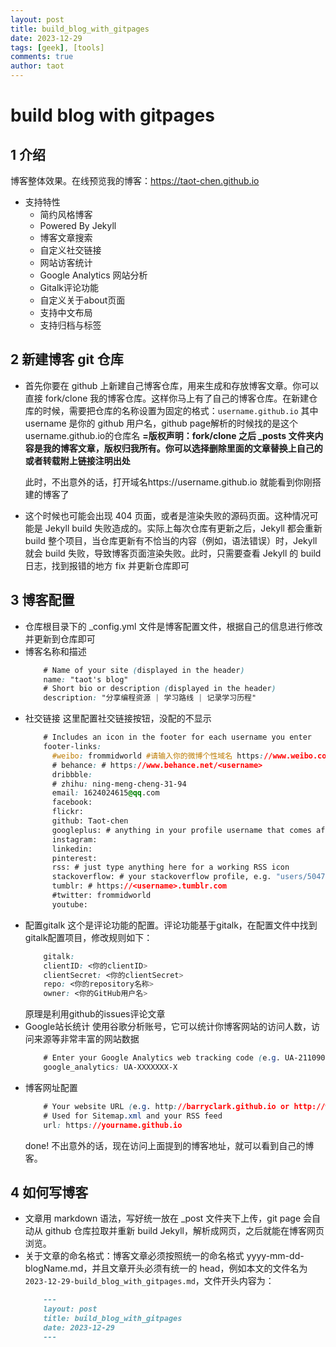 ```yaml
---
layout: post
title: build_blog_with_gitpages
date: 2023-12-29
tags: [geek], [tools]
comments: true
author: taot
---
```


# build blog with gitpages

## 1 介绍

  博客整体效果。在线预览我的博客：https://taot-chen.github.io

  * 支持特性
    * 简约风格博客
    * Powered By Jekyll
    * 博客文章搜索
    * 自定义社交链接
    * 网站访客统计
    * Google Analytics 网站分析
    * Gitalk评论功能
    * 自定义关于about页面
    * 支持中文布局
    * 支持归档与标签

## 2 新建博客 git 仓库
  * 首先你要在 github 上新建自己博客仓库，用来生成和存放博客文章。你可以直接 fork/clone 我的博客仓库。这样你马上有了自己的博客仓库。在新建仓库的时候，需要把仓库的名称设置为固定的格式：`username.github.io`
    其中 username 是你的 github 用户名，github page解析的时候找的是这个 username.github.io的仓库名
    **=版权声明：fork/clone 之后 _posts 文件夹内容是我的博客文章，版权归我所有。你可以选择删除里面的文章替换上自己的或者转载附上链接注明出处**

    此时，不出意外的话，打开域名https://username.github.io 就能看到你刚搭建的博客了

  * 这个时候也可能会出现 404 页面，或者是渲染失败的源码页面。这种情况可能是 Jekyll build 失败造成的。实际上每次仓库有更新之后，Jekyll 都会重新 build 整个项目，当仓库更新有不恰当的内容（例如，语法错误）时，Jekyll 就会 build 失败，导致博客页面渲染失败。此时，只需要查看 Jekyll 的 build 日志，找到报错的地方 fix 并更新仓库即可

## 3 博客配置
  * 仓库根目录下的 _config.yml 文件是博客配置文件，根据自己的信息进行修改并更新到仓库即可
  * 博客名称和描述
    ```css
        # Name of your site (displayed in the header)
        name: "taot's blog"
        # Short bio or description (displayed in the header)
        description: "分享编程资源 | 学习路线 | 记录学习历程"
    ```
  * 社交链接
    这里配置社交链接按钮，没配的不显示
    ```css
        # Includes an icon in the footer for each username you enter
        footer-links:
          #weibo: frommidworld #请输入你的微博个性域名 https://www.weibo.com/<thispart>
          # behance: # https://www.behance.net/<username>
          dribbble:
          # zhihu: ning-meng-cheng-31-94
          email: 1624024615@qq.com
          facebook:
          flickr:
          github: Taot-chen
          googleplus: # anything in your profile username that comes after plus.google.com/
          instagram:
          linkedin:
          pinterest:
          rss: # just type anything here for a working RSS icon
          stackoverflow: # your stackoverflow profile, e.g. "users/50476/bart-kiers"
          tumblr: # https://<username>.tumblr.com
          #twitter: frommidworld
          youtube:
    ```
  * 配置gitalk
    这个是评论功能的配置。评论功能基于gitalk，在配置文件中找到gitalk配置项目，修改规则如下：
    ```css
        gitalk:
        clientID: <你的clientID>
        clientSecret: <你的clientSecret>
        repo: <你的repository名称>
        owner: <你的GitHub用户名>
    ```
    原理是利用github的issues评论文章
  * Google站长统计
    使用谷歌分析账号，它可以统计你博客网站的访问人数，访问来源等非常丰富的网站数据
    ```css
        # Enter your Google Analytics web tracking code (e.g. UA-2110908-2) to activate tracking
        google_analytics: UA-XXXXXXX-X
    ```
  * 博客网址配置
    ```css
        # Your website URL (e.g. http://barryclark.github.io or http://www.barryclark.co)
        # Used for Sitemap.xml and your RSS feed
        url: https://yourname.github.io
    ```
    done! 不出意外的话，现在访问上面提到的博客地址，就可以看到自己的博客。

## 4 如何写博客
  * 文章用 markdown 语法，写好统一放在 _post 文件夹下上传，git page 会自动从 github 仓库拉取并重新 build Jekyll，解析成网页，之后就能在博客网页浏览。
  * 关于文章的命名格式：博客文章必须按照统一的命名格式 yyyy-mm-dd-blogName.md，并且文章开头必须有统一的 head，例如本文的文件名为 `2023-12-29-build_blog_with_gitpages.md`，文件开头内容为：
    ```markdown
        ---
        layout: post
        title: build_blog_with_gitpages
        date: 2023-12-29
        ---
    ```

